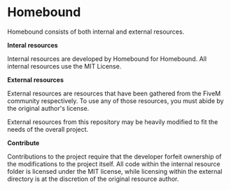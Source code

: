 # Homebound

Homebound consists of both internal and external resources.

<b> Interal resources </b>

Internal resources are developed by Homebound for Homebound. All internal resources use the MIT License.

<b> External resources </b>

External resources are resources that have been gathered from the FiveM community respectively. To use any of those resources, you must abide by the original author's license.

External resources from this repository may be heavily modified to fit the needs of the overall project. 

<b> Contribute </b>

Contributions to the project require that the developer forfeit ownership of the modifications to the project itself. All code within the internal resource folder is licensed under the MIT license, while licensing within the external directory is at the discretion of the original resource author.